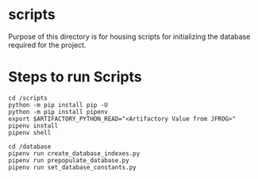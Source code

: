 # scripts
Purpose of this directory is for housing scripts for initializing the database required for the project.

# Steps to run Scripts
```
cd /scripts
python -m pip install pip -U
python -m pip install pipenv
export $ARTIFACTORY_PYTHON_READ="<Artifactory Value from JFROG>"
pipenv install
pipenv shell

cd /database
pipenv run create_database_indexes.py
pipenv run prepopulate_database.py
pipenv run set_database_constants.py
```
